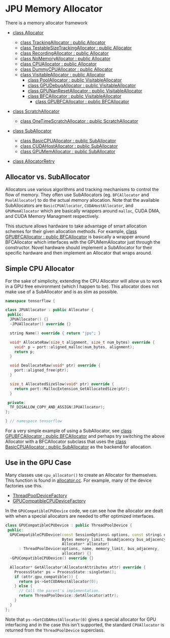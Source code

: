 # JPU Memory Allocator

There is a memory allocator framework

* [class Allocator](https://github.com/tensorflow/tensorflow/blob/master/tensorflow/core/common_runtime/gpu/process_state.h)
  * [class TrackingAllocator : public Allocator](https://github.com/tensorflow/tensorflow/blob/master/tensorflow/core/framework/tracking_allocator.h)
  * [class TestableSizeTrackingAllocator : public Allocator](https://github.com/tensorflow/tensorflow/blob/master/tensorflow/core/framework/tracking_allocator_test.cc)
  * [class RecordingAllocator : public Allocator](https://github.com/tensorflow/tensorflow/blob/master/tensorflow/core/common_runtime/gpu/process_state.h)
  * [class NoMemoryAllocator : public Allocator](https://github.com/tensorflow/tensorflow/blob/master/tensorflow/core/framework/tracking_allocator_test.cc)
  * [class CPUAllocator : public Allocator](https://github.com/tensorflow/tensorflow/blob/master/tensorflow/core/framework/allocator.cc)
  * [class DummyCPUAllocator : public Allocator](https://github.com/tensorflow/tensorflow/blob/master/tensorflow/core/framework/tensor_test.cc)
  * [class VisitableAllocator : public Allocator](https://github.com/tensorflow/tensorflow/blob/master/tensorflow/core/common_runtime/visitable_allocator.h)
    * [class PoolAllocator : public VisitableAllocator](https://github.com/tensorflow/tensorflow/blob/master/tensorflow/core/common_runtime/gpu/pool_allocator.h)
    * [class GPUDebugAllocator : public VisitableAllocator](https://github.com/tensorflow/tensorflow/blob/master/tensorflow/core/common_runtime/gpu/gpu_debug_allocator.h)
    * [class GPUNanResetAllocator : public VisitableAllocator](https://github.com/tensorflow/tensorflow/blob/master/tensorflow/core/common_runtime/gpu/gpu_debug_allocator.h)
    * [class BFCAllocator : public VisitableAllocator](https://github.com/tensorflow/tensorflow/blob/master/tensorflow/core/common_runtime/bfc_allocator.h)
      * [class GPUBFCAllocator : public BFCAllocator](https://github.com/tensorflow/tensorflow/blob/master/tensorflow/core/common_runtime/gpu/gpu_bfc_allocator.h)

* [class ScratchAllocator](https://github.com/tensorflow/tensorflow/blob/master/tensorflow/stream_executor/scratch_allocator.h)
  * [class OneTimeScratchAllocator : public ScratchAllocator](https://github.com/tensorflow/tensorflow/blob/master/tensorflow/stream_executor/scratch_allocator.h)
  
* [class SubAllocator](https://github.com/tensorflow/tensorflow/blob/master/tensorflow/core/framework/allocator.h)
  * [class BasicCPUAllocator : public SubAllocator](https://github.com/tensorflow/tensorflow/blob/master/tensorflow/core/common_runtime/gpu/pool_allocator.h)
  * [class CUDAHostAllocator : public SubAllocator](https://github.com/tensorflow/tensorflow/blob/master/tensorflow/core/common_runtime/gpu/pool_allocator.h)
  * [class GPUMemAllocator : public SubAllocator](https://github.com/tensorflow/tensorflow/blob/master/tensorflow/core/common_runtime/gpu/gpu_bfc_allocator.h)

* [class AllocatorRetry](https://github.com/tensorflow/tensorflow/blob/master/tensorflow/core/common_runtime/allocator_retry.h)

## Allocator vs. SubAllocator

Allocators use various algorithms and tracking mechanisms to control the 
flow of memory. They often use SubAllocators (eg. `BFCAllocator` and 
`PoolAllocator`) to do the actual memory allocation. Note that the 
available SubAllocators are `BasicCPUAllocator`, `CUDAHostAllocator`,
and `GPUMemAllocator` which are basically wrappers around `malloc`,
CUDA DMA, and CUDA Memory Managment respectively.

This stucture allows hardware to take advantage of smart allocation
schemes for their given allocation methods. For example, [class GPUBFCAllocator : public BFCAllocator](https://github.com/tensorflow/tensorflow/blob/master/tensorflow/core/common_runtime/gpu/gpu_bfc_allocator.h)
is basically a wrapper around BFCAllocator which interfaces with the
GPUMemAllocator just through the constructor. Novel hardware should
implement a SubAllocator for their specific hardware and then implement
an Allocator that wraps around.

## Simple CPU Allocator

For the sake of simplicity, extending the CPU Allocator
will allow us to work in a GPU free environment (which 
I happen to be). This allocator does not make use of
a SubAllocator and is as slim as possible.

```C++
namespace tensorflow {

class JPUAllocator : public Allocator {
 public:
  JPUAllocator() {}
  ~JPUAllocator() override {}

  string Name() override { return "jpu"; }

  void* AllocateRaw(size_t alignment, size_t num_bytes) override {
    void* p = port::aligned_malloc(num_bytes, alignment);
    return p;
  }

  void DeallocateRaw(void* ptr) override {
    port::aligned_free(ptr);
  }

  size_t AllocatedSizeSlow(void* ptr) override {
    return port::MallocExtension_GetAllocatedSize(ptr);
  }

 private:
  TF_DISALLOW_COPY_AND_ASSIGN(JPUAllocator);
};

} // namespace tensorflow 
```

For a very simple example of using a SubAllocator,
see [class GPUBFCAllocator : public BFCAllocator](https://github.com/tensorflow/tensorflow/blob/master/tensorflow/core/common_runtime/gpu/gpu_bfc_allocator.h)
and perhaps try switching the above Allocator with
a BFCAllocator subclass that uses the [class BasicCPUAllocator : public SubAllocator](https://github.com/tensorflow/tensorflow/blob/master/tensorflow/core/common_runtime/gpu/pool_allocator.h)
as the backend for allocation.

## Use in the GPU Case

Many classes use `cpu_allocator()` to create an Allocator for 
themselves. This function is found in [allocator.cc](https://github.com/tensorflow/tensorflow/blob/master/tensorflow/core/framework/allocator.cc#L121).
For example, many of the device factories use this.

* [ThreadPoolDeviceFactory](https://github.com/tensorflow/tensorflow/blob/master/tensorflow/core/common_runtime/threadpool_device_factory.cc#L41)
* [GPUCompatibleCPUDeviceFactory](https://github.com/tensorflow/tensorflow/blob/master/tensorflow/core/common_runtime/gpu/gpu_device_factory.cc#L102)

In the `GPUCompatibleCPUDevice` code, we can see how the
allocator are dealt with when a special allocators are needed
to offer optimized interfaces.

```C++
class GPUCompatibleCPUDevice : public ThreadPoolDevice {
 public:
  GPUCompatibleCPUDevice(const SessionOptions& options, const string& name,
                         Bytes memory_limit, BusAdjacency bus_adjacency,
                         Allocator* allocator)
      : ThreadPoolDevice(options, name, memory_limit, bus_adjacency,
                         allocator) {}
  ~GPUCompatibleCPUDevice() override {}

  Allocator* GetAllocator(AllocatorAttributes attr) override {
    ProcessState* ps = ProcessState::singleton();
    if (attr.gpu_compatible()) {
      return ps->GetCUDAHostAllocator(0);
    } else {
      // Call the parent's implementation.
      return ThreadPoolDevice::GetAllocator(attr);
    }
  }
};
```

Note that `ps->GetCUDAHostAllocator(0)` gives a special allocator
for GPU interfacing and in the case this isn't supported,
the standard `CPUAllocator` is returned from the `ThreadPoolDevice`
superclass.